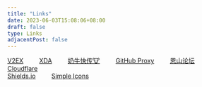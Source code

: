 ```yaml
---
title: "Links"
date: 2023-06-03T15:08:06+08:00
draft: false
type: Links
adjacentPost: false
---
```


[V2EX](https://v2ex.com/) &emsp;&emsp; [XDA](https://forum.xda-developers.com/) &emsp;&emsp; [奶牛快传🐮](https://ibelife.cowtransfer.com/) &emsp;&emsp; [GitHub Proxy](https://ghproxy.com/) &emsp;&emsp; [恩山论坛](https://www.right.com.cn/) &emsp;&emsp; [Cloudflare](https://www.cloudflare-cn.com/)<br>
[Shields.io](https://shields.io/) &emsp;&emsp; [Simple Icons](https://simpleicons.org/)
